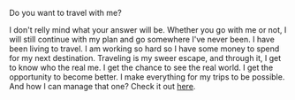 Do you want to travel with me? 

I don't relly mind what your answer will be. Whether you go with me or not, I will still continue with my plan and go somewhere I've never been. I have been living to travel. I am working so hard so I have some money to spend for my next destination. Traveling is my sweer escape, and through it, I get to know who the real me. I get the chance to see the real world. I get the opportunity to become better. I make everything for my trips to be possible. And how I can manage that one? Check it out [here](http://vippinurkka.fi/).
